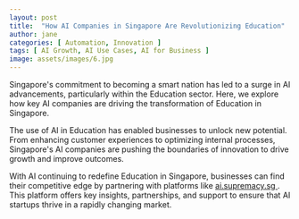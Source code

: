 ```yaml
---
layout: post
title:  "How AI Companies in Singapore Are Revolutionizing Education"
author: jane
categories: [ Automation, Innovation ]
tags: [ AI Growth, AI Use Cases, AI for Business ]
image: assets/images/6.jpg
---
```


Singapore's commitment to becoming a smart nation has led to a surge in AI advancements, particularly within the Education sector. Here, we explore how key AI companies are driving the transformation of Education in Singapore.

The use of AI in Education has enabled businesses to unlock new potential. From enhancing customer experiences to optimizing internal processes, Singapore's AI companies are pushing the boundaries of innovation to drive growth and improve outcomes.

With AI continuing to redefine Education in Singapore, businesses can find their competitive edge by partnering with platforms like <a href="https://ai.supremacy.sg" target="_blank"> ai.supremacy.sg </a>. This platform offers key insights, partnerships, and support to ensure that AI startups thrive in a rapidly changing market.

